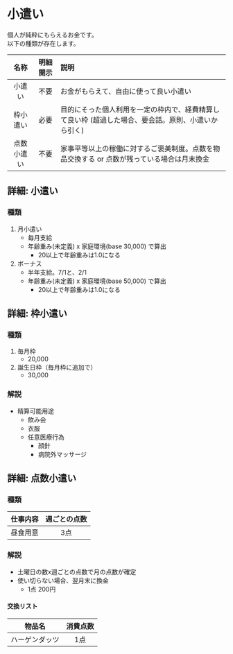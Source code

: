 小遣い
===

個人が純粋にもらえるお金です。  
以下の種類が存在します。  

| 名称 | 明細開示 | 説明 |
| :---: | :---: | :--- |
| 小遣い | 不要 | お金がもらえて、自由に使って良い小遣い |
| 枠小遣い | 必要 | 目的にそった個人利用を一定の枠内で、経費精算して良い枠 (超過した場合、要会話。原則、小遣いから引く) |
| 点数小遣い | 不要 | 家事平等以上の稼働に対するご褒美制度。点数を物品交換する or 点数が残っている場合は月末換金 |

## 詳細: 小遣い

### 種類
1. 月小遣い
	* 毎月支給
	* 年齢重み(未定義) x 家庭環境(base 30,000) で算出
		* 20以上で年齢重みは1.0になる
2. ボーナス
	* 半年支給。7/1と、2/1
	* 年齢重み(未定義) x 家庭環境(base 50,000) で算出
		* 20以上で年齢重みは1.0になる

## 詳細: 枠小遣い

### 種類
1. 毎月枠
	* 20,000
2. 誕生日枠（毎月枠に追加で）
	* 30,000

### 解説
* 精算可能用途
	* 飲み会
	* 衣服
	* 任意医療行為
		* 顔針
		* 病院外マッサージ

## 詳細: 点数小遣い

### 種類

| 仕事内容 | 週ごとの点数 |
| :---: | :---: |
| 昼食用意 | 3点 |

### 解説

* 土曜日の数x週ごとの点数で月の点数が確定
* 使い切らない場合、翌月末に換金
	* 1点 200円

#### 交換リスト

| 物品名 | 消費点数 |
| :---: | :---: |
| ハーゲンダッツ | 1点 |
